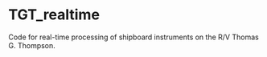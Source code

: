 # TGT_realtime
Code for real-time processing of shipboard instruments on the R/V Thomas G. Thompson.
